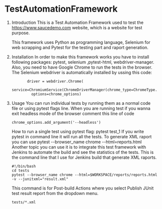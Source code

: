 # TestAutomationFramework

1. Introduction
   This is a Test Automation Framework used to test the https://www.saucedemo.com website, which is a website for test purpose.
   
   This framework uses Python as programming language, Selenium for web scrapping and Pytest for the testing part and raport generation. 

2. Installation
   In order to make this framework works you have to install following packages: pytest, selenium ,pytest-html, webdriver-manager.
   Also, you need to have Google Chrome to run the tests in the browser.
   The Selenium webdriver is automatically installed by ussing this code:
   ```
          driver = webdriver.Chrome(
            service=ChromiumService(ChromeDriverManager(chrome_type=ChromeType.CHROMIUM).install()),
            options=chrome_options)
   ```
3. Usage
   You can run individual tests by running them as a normal code file or using pytest flags line.
   When you are running test if you wanna exit headless mode of the browser comment this line of code
   ```
   chrome_options.add_argument('--headless')
   ```
   How to run a single test using pytest flag: pytest test_1
   If you write pytest in command line it will run all the tests.
   To generate XML raport you can use pytest --browser_name chrome --html=reports.html
   Another topic you can use it is to integrate this test framework with Jenkins to automate the build and see the statistics of the tests.
   This is the command line that I use for Jenkins build that generate XML raports.
   ```
   #!/bin/bash
   cd tests
   pytest --browser_name chrome --html=$WORKSPACE/reports/reports.html -v --junitxml="result.xml"
   ```
   This command is for Post-build Actions where you select Publish JUnit test result report from the dropdown menu.
   ```
   tests/*.xml
   ```
